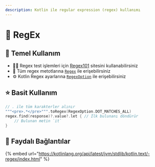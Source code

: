 ```yaml
---
description: Kotlin ile regular expression (regex) kullanımı
---
```


# 💎 RegEx

## 🧱 Temel Kullanım

* 👨‍🔬 Regex test işlemleri için [Regex101](https://regex101.com/) sitesini kullanabilirsiniz
* 💠 Tüm regex metotlarına [`Regex`](https://kotlinlang.org/api/latest/jvm/stdlib/kotlin.text/-regex/index.html) ile erişebilirsiniz
* ⚙️ Kotlin Regex ayarlarına [`RegexOption`](https://kotlinlang.org/api/latest/jvm/stdlib/kotlin.text/-regex-option/index.html) ile erişebilirsiniz

## ⭐ Basit Kullanım

```kotlin
// . ile tüm karakterler alınır
"""<pre>.*</pre>""".toRegex(RegexOption.DOT_MATCHES_ALL)
regex.find(response)?.value?.let { // İlk bulunanı döndürür
    // Bulunan metin `it`
}
```

## 🔗 Faydalı Bağlantılar

{% embed url="https://kotlinlang.org/api/latest/jvm/stdlib/kotlin.text/-regex/index.html" %}

